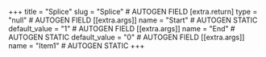 +++
title = "Splice"
slug = "Splice" # AUTOGEN FIELD
[extra.return]
type = "null" # AUTOGEN FIELD
[[extra.args]]
name = "Start" # AUTOGEN STATIC
default_value = "1" # AUTOGEN FIELD
[[extra.args]]
name = "End" # AUTOGEN STATIC
default_value = "0" # AUTOGEN FIELD
[[extra.args]]
name = "Item1" # AUTOGEN STATIC
+++